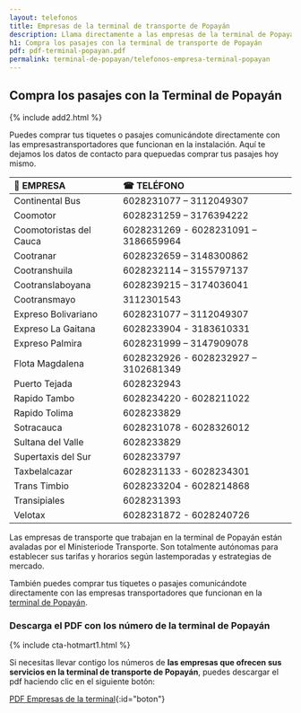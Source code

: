 ```yaml
---
layout: telefonos
title: Empresas de la terminal de transporte de Popayán
description: Llama directamente a las empresas de la terminal de Popayán para COMPRAR TUS PASAJES SIN INTERMEDIARIOS. Entra y utiliza el número que más te convenga.
h1: Compra los pasajes con la terminal de transporte de Popayán
pdf: pdf-terminal-popayan.pdf
permalink: terminal-de-popayan/telefonos-empresa-terminal-popayan
---
```

## Compra los pasajes con la Terminal de Popayán

{% include add2.html %}

Puedes comprar tus tiquetes o pasajes comunicándote directamente con las empresastransportadores que funcionan en la instalación. Aquí te dejamos los datos de contacto para quepuedas comprar tus pasajes hoy mismo.

| 🚌 EMPRESA | ☎ TELÉFONO |
| :--- | :--- |
| Continental Bus | 6028231077 – 3112049307 |
| Coomotor | 6028231259 – 3176394222 |
| Coomotoristas del Cauca | 6028231269 - 6028231091 – 3186659964 |
| Cootranar | 6028232659 – 3148300862 |
| Cootranshuila | 6028232114 – 3155797137 |
| Cootranslaboyana | 6028239215 – 3174036041 |
| Cootransmayo | 3112301543 |
| Expreso Bolivariano | 6028231077 – 3112049307 |
| Expreso La Gaitana | 6028233904 - 3183610331 |
| Expreso Palmira | 6028231999 – 3147909078 |
| Flota Magdalena | 6028232926 - 6028232927 – 3102681349 |
| Puerto Tejada | 6028232943 |
| Rapido Tambo | 6028234220 - 6028211022 |
| Rapido Tolima | 6028233829 |
| Sotracauca | 6028231078 - 6028326012 |
| Sultana del Valle | 6028233829 |
| Supertaxis del Sur | 6028233797 |
| Taxbelalcazar | 6028231133 - 6028234301 |
| Trans Timbio | 6028233204 - 6028214868 |
| Transipiales | 6028231393 |
| Velotax | 6028231872 - 6028240726 |

Las empresas de transporte que trabajan en la terminal de Popayán están avaladas por el Ministeriode Transporte. Son totalmente autónomas para establecer sus tarifas y horarios según lastemporadas y estrategias de mercado.

También puedes comprar tus tiquetes o pasajes comunicándote directamente con las empresas transportadores que funcionan en la [terminal de Popayán]({{'terminal-de-popayan'|relative_url}} "Terminal de Popayán").

### Descarga el PDF con los número de la terminal de Popayán

{% include cta-hotmart1.html %}

Si necesitas llevar contigo los números de **las empresas que ofrecen sus servicios en la terminal de transporte de Popayán**, puedes descargar el pdf haciendo clic en el siguiente botón:

[PDF Empresas de la terminal]({{'assets/pdf-terminal-popayan.pdf'|relative_url}}){:id="boton"}
